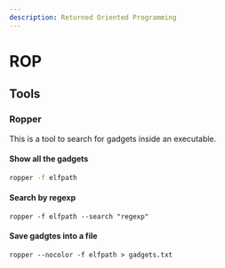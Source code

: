 ```yaml
---
description: Returned Oriented Programming
---
```


# ROP

## Tools

### Ropper

This is a tool to search for gadgets inside an executable.&#x20;

#### Show all the gadgets

```bash
ropper -f elfpath
```

#### Search by regexp

```
ropper -f elfpath --search "regexp"
```

#### Save gadgtes into a file

```
ropper --nocolor -f elfpath > gadgets.txt
```
